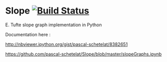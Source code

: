 
Slope [![Build Status](https://travis-ci.org/pascal-schetelat/Slope.svg?branch=master)](https://travis-ci.org/pascal-schetelat/Slope)
=====

E. Tufte slope graph implementation in Python


Documentation here : 

http://nbviewer.ipython.org/gist/pascal-schetelat/8382651

https://github.com/pascal-schetelat/Slope/blob/master/slopeGraphs.ipynb
